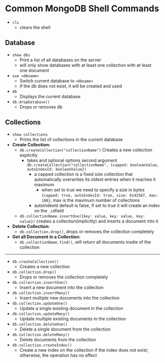 # Common MongoDB Shell Commands

- `cls`
    - clears the shell

## Database
- `show dbs` 
    - Print a list of all databases on the server
    - will only show databases with at least one collection with at least one document
- `use <dbname> `
    - Switch current database to `<dbname>`
    - if the db does not exist, it will be created and used
- `db` 
    - Displays the current database
- `db.dropDatabase()`
    - Drops or removes db


## Collections
- `show collections` 
    - Prints the list of collections in the current database
- **Create Collection:**
    - `db.createCollection("collectionName")` Creates a new collection explicitly
        - takes and optional options second argument `db.createCollection("collectionName", {capped: booleanValue, autoIndexId: booleanValue})`
            - a capped collection is a fixed size collection that automatically overwrites its oldest entries when it reaches it maximum
                - when set to true we need to specify a size in bytes `{capped: true, autoIndexId: true, size: 6142567, max: 100}`, max is the maximum number of collections
            - autoIndexId default is false, if set to true it will create an index on the `_id`field
    - `db.collectionName.insertOne({key: value, key: value, key: value})` creates a collection(implicitly) and inserts a document into it
- **Delete Collection:**
    - `db.collection.drop()`, drops or removes the collection completely
- **Get all Document in a Collection:**
    - `db.collectionName.find()`, will return all documents insdie of the collection


________________________________________________________________   
- `db.createCollection()` 
    - Creates a new collection
- `db.collection.drop()` 
    - Drops or removes the collection completely
- `db.collection.insertOne()` 
    - Insert a new document into the collection
- `db.collection.insertMany()` 
    - Insert multiple new documents into the collection
- `db.collection.updateOne()` 
    - Update a single existing document in the collection
- `db.collection.updateMany()` 
    - Update multiple existing documents in the collection
- `db.collection.deleteOne()` 
    - Delete a single document from the collection
- `db.collection.deleteMany()` 
    - Delete documents from the collection
- `db.collection.createIndex()` 
    - Create a new index on the collection if the index does not exist; otherwise, the operation has no effect